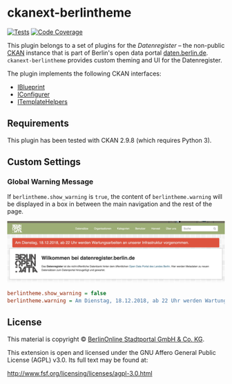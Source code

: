 # ckanext-berlintheme

[![Tests](https://github.com/berlinonline/ckanext-berlintheme/workflows/Tests/badge.svg?branch=master)](https://github.com/berlinonline/ckanext-berlintheme/actions)
[![Code Coverage](http://codecov.io/github/berlinonline/ckanext-berlintheme/coverage.svg?branch=master)](http://codecov.io/github/berlinonline/ckanext-berlintheme?branch=master)

This plugin belongs to a set of plugins for the _Datenregister_ – the non-public [CKAN](https://ckan.org) instance that is part of Berlin's open data portal [daten.berlin.de](https://daten.berlin.de).
`ckanext-berlintheme` provides custom theming and UI for the Datenregister.

The plugin implements the following CKAN interfaces:

- [IBlueprint](http://docs.ckan.org/en/latest/extensions/plugin-interfaces.html#ckan.plugins.interfaces.IBlueprint)
- [IConfigurer](http://docs.ckan.org/en/latest/extensions/plugin-interfaces.html#ckan.plugins.interfaces.IConfigurer)
- [ITemplateHelpers](http://docs.ckan.org/en/latest/extensions/plugin-interfaces.html#ckan.plugins.interfaces.ITemplateHelpers)

## Requirements

This plugin has been tested with CKAN 2.9.8 (which requires Python 3).

## Custom Settings

### Global Warning Message

If `berlintheme.show_warning` is `true`, the content of `berlintheme.warning` will be displayed in a box in between the main navigation and the rest of the page.

![Screenshot of the Datenregister showing a warning message about upcoming maintenance work](images/screenshot_warning.png "Screenshot of the Datenregister showing a warning message about upcoming maintenance work")


```ini
berlintheme.show_warning = false
berlintheme.warning = Am Dienstag, 18.12.2018, ab 22 Uhr werden Wartungsarbeiten an unserer Infrastruktur vorgenommen.
```

## License

This material is copyright © [BerlinOnline Stadtportal GmbH & Co. KG](https://www.berlinonline.net/).

This extension is open and licensed under the GNU Affero General Public License (AGPL) v3.0.
Its full text may be found at:

http://www.fsf.org/licensing/licenses/agpl-3.0.html

